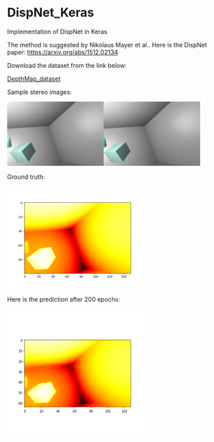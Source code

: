 # DispNet_Keras
Implementation of DispNet in Keras

The method is suggested by Nikolaus Mayer et al.. Here is the DispNet paper: <a href="https://arxiv.org/abs/1512.02134">https://arxiv.org/abs/1512.02134</a>

Download the dataset from the link below: 

<a href="https://github.com/LouisFoucard/DepthMap_dataset">DepthMap_dataset</a>

Sample stereo images:

<img src="images/Stereoimages.png" alt="input images" class="inline" width="450" height="150"/>

Ground truth:

<img src="images/gt.png" alt="gt" class="inline" width="320" height="238" />

Here is the prediction after 200 epochs:

<img src="images/dispnet_predict.png" alt="predicted" class="inline" width="320" height="298" />
